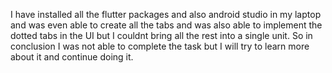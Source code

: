 
I have installed all the flutter packages and also android studio in my laptop and was even able to create all the tabs and was also able to implement the dotted tabs in the UI but I couldnt bring all the rest into a single unit. So in conclusion I was not able to complete the task but I will try to learn more about it and continue doing it.
